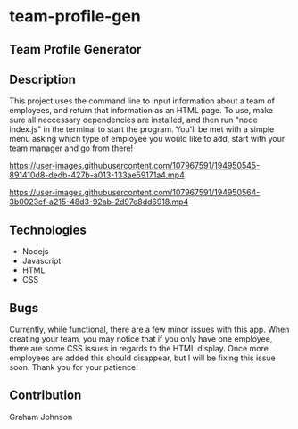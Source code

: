 # team-profile-gen

## Team Profile Generator
## Description
This project uses the command line to input information about a team of employees, and return that information as an HTML page. 
To use, make sure all neccessary dependencies are installed, and then run "node index.js" in the terminal to start the program.
You'll be met with a simple menu asking which type of employee you would like to add, start with your team manager and go from there!


https://user-images.githubusercontent.com/107967591/194950545-891410d8-dedb-427b-a013-133ae59171a4.mp4




https://user-images.githubusercontent.com/107967591/194950564-3b0023cf-a215-48d3-92ab-2d97e8dd6918.mp4



## Technologies
* Nodejs
* Javascript
* HTML
* CSS

## Bugs
Currently, while functional, there are a few minor issues with this app. When creating your team, you may notice that if you only have one employee, there are some CSS issues in regards to the HTML display.
Once more employees are added this should disappear, but I will be fixing this issue soon. Thank you for your patience!

## Contribution
Graham Johnson
